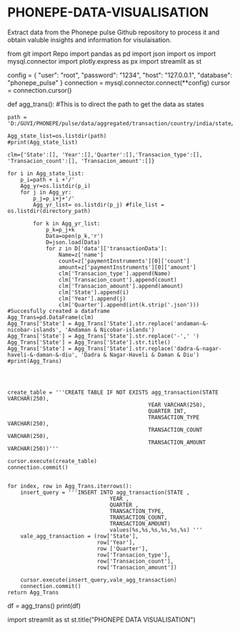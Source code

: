 # PHONEPE-DATA-VISUALISATION
Extract data from the Phonepe pulse Github repository to process it and obtain  valuble insights and information for visulaisation.

from git import Repo 
import pandas as pd
import json
import os
import mysql.connector
import plotly.express as px
import streamlit as st

config = {
    "user": "root",
    "password": "1234",
    "host": "127.0.0.1",
    "database": "phonepe_pulse"
}
connection = mysql.connector.connect(**config)
cursor = connection.cursor()


def agg_trans():
#This is to direct the path to get the data as states

    path = 'D:/GUVI/PHONEPE/pulse/data/aggregated/transaction/country/india/state/'

    Agg_state_list=os.listdir(path)
    #print(Agg_state_list)

    clm={'State':[], 'Year':[],'Quarter':[],'Transacion_type':[], 'Transacion_count':[], 'Transacion_amount':[]}

    for i in Agg_state_list:
        p_i=path + i +'/'
        Agg_yr=os.listdir(p_i)
        for j in Agg_yr:
            p_j=p_i+j+'/'
            Agg_yr_list= os.listdir(p_j) #file_list = os.listdir(directory_path)

            for k in Agg_yr_list:
                p_k=p_j+k
                Data=open(p_k,'r')
                D=json.load(Data)
                for z in D['data']['transactionData']:
                    Name=z['name']
                    count=z['paymentInstruments'][0]['count']
                    amount=z['paymentInstruments'][0]['amount']
                    clm['Transacion_type'].append(Name)
                    clm['Transacion_count'].append(count)
                    clm['Transacion_amount'].append(amount)
                    clm['State'].append(i)
                    clm['Year'].append(j)
                    clm['Quarter'].append(int(k.strip('.json')))
    #Succesfully created a dataframe
    Agg_Trans=pd.DataFrame(clm)
    Agg_Trans['State'] = Agg_Trans['State'].str.replace('andaman-&-nicobar-islands', 'Andaman & Nicobar-islands')
    Agg_Trans['State'] = Agg_Trans['State'].str.replace('-',' ')
    Agg_Trans['State'] = Agg_Trans['State'].str.title()
    Agg_Trans['State'] = Agg_Trans['State'].str.replace('dadra-&-nagar-haveli-&-daman-&-diu', 'Dadra & Nagar-Haveli & Daman & Diu')
    #print(Agg_Trans)
    



    create_table = '''CREATE TABLE IF NOT EXISTS agg_transaction(STATE VARCHAR(250),
                                                YEAR VARCHAR(250),
                                                QUARTER INT,
                                                TRANSACTION_TYPE VARCHAR(250),
                                                TRANSACTION_COUNT VARCHAR(250),
                                                TRANSACTION_AMOUNT VARCHAR(250))'''

    cursor.execute(create_table)
    connection.commit()


    for index, row in Agg_Trans.iterrows():
        insert_query = '''INSERT INTO agg_transaction(STATE ,
                                    YEAR ,
                                    QUARTER ,
                                    TRANSACTION_TYPE,
                                    TRANSACTION_COUNT,
                                    TRANSACTION_AMOUNT) 
                                    values(%s,%s,%s,%s,%s,%s) '''
        vale_agg_transaction = (row['State'],
                                row['Year'],
                                row ['Quarter'], 
                                row['Transacion_type'], 
                                row['Transacion_count'],
                                row['Transacion_amount'])
        
        cursor.execute(insert_query,vale_agg_transaction)
        connection.commit()
    return Agg_Trans


df = agg_trans()
print(df)

import streamlit as st
st.title("PHONEPE DATA VISUALISATION")
